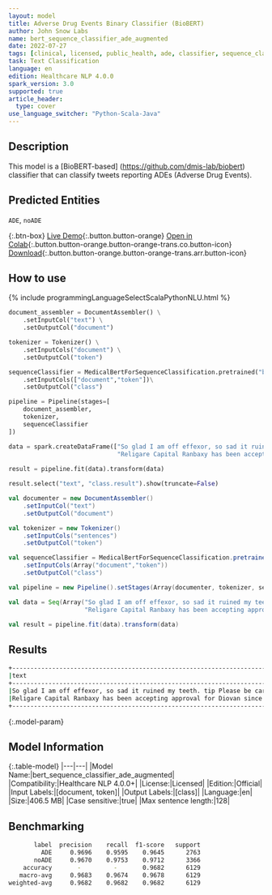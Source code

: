 ```yaml
---
layout: model
title: Adverse Drug Events Binary Classifier (BioBERT)
author: John Snow Labs
name: bert_sequence_classifier_ade_augmented
date: 2022-07-27
tags: [clinical, licensed, public_health, ade, classifier, sequence_classification, en]
task: Text Classification
language: en
edition: Healthcare NLP 4.0.0
spark_version: 3.0
supported: true
article_header:
  type: cover
use_language_switcher: "Python-Scala-Java"
---
```


## Description

This model is a [BioBERT-based] (https://github.com/dmis-lab/biobert) classifier that can classify tweets reporting ADEs (Adverse Drug Events).

## Predicted Entities

`ADE`, `noADE`

{:.btn-box}
[Live Demo](https://demo.johnsnowlabs.com/healthcare/PP_ADE/){:.button.button-orange}
[Open in Colab](https://github.com/JohnSnowLabs/spark-nlp-workshop/blob/master/tutorials/Certification_Trainings/Healthcare/16.Adverse_Drug_Event_ADE_NER_and_Classifier.ipynb){:.button.button-orange.button-orange-trans.co.button-icon}
[Download](https://s3.amazonaws.com/auxdata.johnsnowlabs.com/clinical/models/bert_sequence_classifier_ade_augmented_en_4.0.0_3.0_1658905698079.zip){:.button.button-orange.button-orange-trans.arr.button-icon}

## How to use



<div class="tabs-box" markdown="1">
{% include programmingLanguageSelectScalaPythonNLU.html %}

```python
document_assembler = DocumentAssembler() \
    .setInputCol("text") \
    .setOutputCol("document")

tokenizer = Tokenizer() \
    .setInputCols("document") \
    .setOutputCol("token")

sequenceClassifier = MedicalBertForSequenceClassification.pretrained("bert_sequence_classifier_ade_augmented", "en", "clinical/models")\
    .setInputCols(["document","token"])\
    .setOutputCol("class")

pipeline = Pipeline(stages=[
    document_assembler, 
    tokenizer,
    sequenceClassifier
])

data = spark.createDataFrame(["So glad I am off effexor, so sad it ruined my teeth. tip Please be carefull taking antideppresiva and read about it 1st",
                              "Religare Capital Ranbaxy has been accepting approval for Diovan since 2012"], StringType()).toDF("text")
              
result = pipeline.fit(data).transform(data)

result.select("text", "class.result").show(truncate=False)
```
```scala
val documenter = new DocumentAssembler() 
    .setInputCol("text") 
    .setOutputCol("document")

val tokenizer = new Tokenizer()
    .setInputCols("sentences")
    .setOutputCol("token")

val sequenceClassifier = MedicalBertForSequenceClassification.pretrained("bert_sequence_classifier_ade_augmented", "en", "clinical/models")
    .setInputCols(Array("document","token"))
    .setOutputCol("class")

val pipeline = new Pipeline().setStages(Array(documenter, tokenizer, sequenceClassifier))

val data = Seq(Array("So glad I am off effexor, so sad it ruined my teeth. tip Please be carefull taking antideppresiva and read about it 1st",
                     "Religare Capital Ranbaxy has been accepting approval for Diovan since 2012")).toDS.toDF("text")

val result = pipeline.fit(data).transform(data)
```
</div>

## Results

```bash
+-----------------------------------------------------------------------------------------------------------------------+-------+
|text                                                                                                                   |result |
+-----------------------------------------------------------------------------------------------------------------------+-------+
|So glad I am off effexor, so sad it ruined my teeth. tip Please be carefull taking antideppresiva and read about it 1st|[ADE]  |
|Religare Capital Ranbaxy has been accepting approval for Diovan since 2012                                             |[noADE]|
+-----------------------------------------------------------------------------------------------------------------------+-------+
```

{:.model-param}
## Model Information

{:.table-model}
|---|---|
|Model Name:|bert_sequence_classifier_ade_augmented|
|Compatibility:|Healthcare NLP 4.0.0+|
|License:|Licensed|
|Edition:|Official|
|Input Labels:|[document, token]|
|Output Labels:|[class]|
|Language:|en|
|Size:|406.5 MB|
|Case sensitive:|true|
|Max sentence length:|128|

## Benchmarking

```bash
       label  precision    recall  f1-score   support
         ADE     0.9696    0.9595    0.9645      2763
       noADE     0.9670    0.9753    0.9712      3366
    accuracy       -         -       0.9682      6129
   macro-avg     0.9683    0.9674    0.9678      6129
weighted-avg     0.9682    0.9682    0.9682      6129
```
